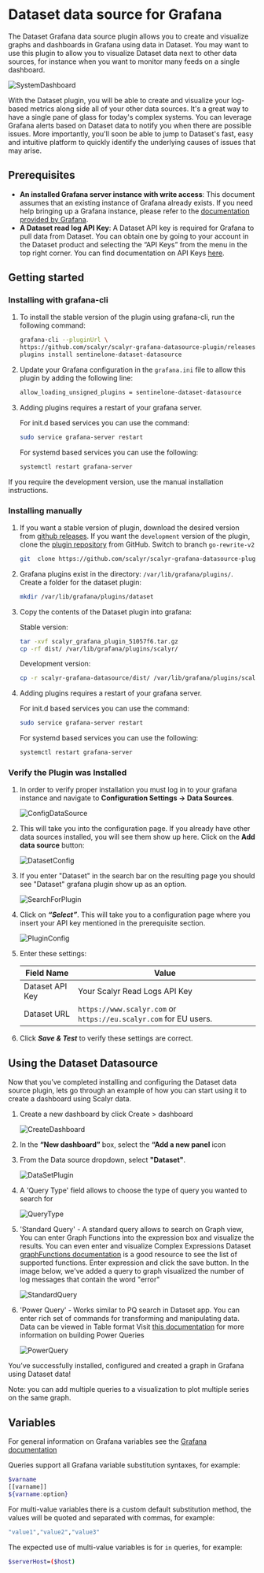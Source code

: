 # Dataset data source for Grafana

The Dataset Grafana data source plugin allows you to create and visualize graphs
and dashboards in Grafana using data in Dataset. You may want to use this plugin
to allow you to visualize Dataset data next to other data sources, for instance
when you want to monitor many feeds on a single dashboard.

![SystemDashboard](https://github.com/scalyr/scalyr-grafana-datasource-plugin/blob/go-rewrite-v2/src/img/SystemDashboard.png)

With the Dataset plugin, you will be able to create and visualize your log-based
metrics along side all of your other data sources. It's a great way to have a
single pane of glass for today's complex systems. You can leverage Grafana alerts
based on Dataset data to notify you when there are possible issues. More
importantly, you'll soon be able to jump to Dataset's fast, easy and intuitive
platform to quickly identify the underlying causes of issues that may arise.

## Prerequisites

* **An installed Grafana server instance with write access**: This document
assumes that an existing instance of Grafana already exists. If you need help
bringing up a Grafana instance, please refer to the [documentation provided by
Grafana](https://grafana.com/docs/installation/).
* **A Dataset read log API Key**: A Dataset API key is required for Grafana to pull
data from Dataset. You can obtain one by going to your account in the Dataset
product and selecting the “API Keys” from the menu in the top right corner. You
can find documentation on API Keys [here](https://www.scalyr.com/help/api#scalyr-api-keys).

## Getting started

### Installing with grafana-cli

1. To install the stable version of the plugin using grafana-cli, run the following command:

   ```bash
   grafana-cli --pluginUrl \
   https://github.com/scalyr/scalyr-grafana-datasource-plugin/releases/download/3.0.0/sentinelone-dataset-datasource.zip \
   plugins install sentinelone-dataset-datasource
   ```

2. Update your Grafana configuration in the `grafana.ini` file to allow this plugin by adding the following line:

   ```bash
   allow_loading_unsigned_plugins = sentinelone-dataset-datasource
   ```

3. Adding plugins requires a restart of your grafana server.

    For init.d based services you can use the command:

    ```bash
    sudo service grafana-server restart
    ```

    For systemd based services you can use the following:

    ```bash
    systemctl restart grafana-server
    ```

If you require the development version, use the manual installation instructions.
### Installing manually

1. If you want a stable version of plugin, download the desired version from
[github releases](https://github.com/scalyr/scalyr-grafana-datasource-plugin/releases).
If you want the `development` version of the plugin,
clone the [plugin repository](https://github.com/scalyr/scalyr-grafana-datasource-plugin)
from GitHub. Switch to branch `go-rewrite-v2`

    ```bash
    git  clone https://github.com/scalyr/scalyr-grafana-datasource-plugin.git
    ```

2. Grafana plugins exist in the directory: `/var/lib/grafana/plugins/`. Create a folder for the dataset plugin:

    ```bash
    mkdir /var/lib/grafana/plugins/dataset
    ```

3. Copy the contents of the Dataset plugin into grafana:

    Stable version:

    ```bash
    tar -xvf scalyr_grafana_plugin_51057f6.tar.gz
    cp -rf dist/ /var/lib/grafana/plugins/scalyr/
    ```

    Development version:

    ```bash
    cp -r scalyr-grafana-datasource/dist/ /var/lib/grafana/plugins/scalyr/
    ```

4. Adding plugins requires a restart of your grafana server.

    For init.d based services you can use the command:

    ```bash
    sudo service grafana-server restart
    ```

    For systemd based services you can use the following:

    ```bash
    systemctl restart grafana-server
    ```
### Verify the Plugin was Installed

1. In order to verify proper installation you must log in to your grafana instance
   and navigate to **Configuration Settings -> Data Sources**.

    ![ConfigDataSource](https://github.com/scalyr/scalyr-grafana-datasource-plugin/blob/go-rewrite-v2/src/img/ConfigDataSource.png)

2. This will take you into the configuration page. If you already have other data
   sources installed, you will see them show up here. Click on the **Add data source** button:

    ![DatasetConfig](https://github.com/scalyr/scalyr-grafana-datasource-plugin/blob/go-rewrite-v2/src/img/DatasetConfig.png)

3. If you enter "Dataset" in the search bar on the resulting page you should see "Dataset" grafana plugin show up as an option.

    ![SearchForPlugin](https://github.com/scalyr/scalyr-grafana-datasource-plugin/blob/go-rewrite-v2/src/img/SearchForPlugin.png)

4. Click on ***“Select”***. This will take you to a configuration page where you
   insert your API key mentioned in the prerequisite section.

    ![PluginConfig](https://github.com/scalyr/scalyr-grafana-datasource-plugin/blob/go-rewrite-v2/src/img/PluginConfig.png)

5. Enter these settings:

    |Field Name | Value|
    | --- | --- |
    |Dataset API Key | Your Scalyr Read Logs API Key|
    |Dataset URL | `https://www.scalyr.com` or `https://eu.scalyr.com` for EU users.|

6. Click ***Save & Test*** to verify these settings are correct.
## Using the Dataset Datasource

Now that you’ve completed installing and configuring the Dataset data source plugin,
lets go through an example of how you can start using it to create a dashboard
using Scalyr data.

1. Create a new dashboard by click Create > dashboard

    ![CreateDashboard](https://github.com/scalyr/scalyr-grafana-datasource-plugin/blob/go-rewrite-v2/src/img/CreateDashboard.png)

2. In the **“New dashboard”** box, select the **“Add a new panel** icon

3. From the Data source dropdown, select **"Dataset"**.

    ![DataSetPlugin](https://github.com/scalyr/scalyr-grafana-datasource-plugin/blob/go-rewrite-v2/src/img/DatasetPlugin.png)

4. A 'Query Type' field allows to choose the type of query you wanted to search for

    ![QueryType](https://github.com/scalyr/scalyr-grafana-datasource-plugin/blob/go-rewrite-v2/src/img/QueryType.png)

5. 'Standard Query' - A standard query allows to search on Graph view, 
    You can enter Graph Functions into the expression box and visualize the results. You can even enter and visualize Complex Expressions
    Dataset [graphFunctions documentation](https://www.scalyr.com/help/dashboards#graphFunctions)
    is a good resource to see the list of supported functions.
    Enter expression and click the save button. In the image below, we've added a query to graph visualized the 
    number of log messages that contain the word "error"

     ![StandardQuery](https://github.com/scalyr/scalyr-grafana-datasource-plugin/blob/go-rewrite-v2/src/img/StandardQuery.png)

6. 'Power Query' - Works similar to PQ search in Dataset app. You can enter rich set of commands for transforming
    and manipulating data. Data can be viewed in Table format
    Visit [this documentation](https://app.scalyr.com/help/power-queries) for more information on building Power Queries

     ![PowerQuery](https://github.com/scalyr/scalyr-grafana-datasource-plugin/blob/go-rewrite-v2/src/img/PowerQuery.png)

You’ve successfully installed, configured and created a graph in Grafana using Dataset data!

Note: you can add multiple queries to a visualization to plot multiple series on the same graph.

## Variables

For general information on Grafana variables see the [Grafana documentation](https://grafana.com/docs/grafana/latest/reference/templating/)

Queries support all Grafana variable substitution syntaxes, for example:

```bash
$varname
[[varname]]
${varname:option}
```

For multi-value variables there is a custom default substitution method, the values will be quoted and separated with
commas, for example:

```bash
"value1","value2","value3"
```

The expected use of multi-value variables is for `in` queries, for example:

```bash
$serverHost=($host)
```

